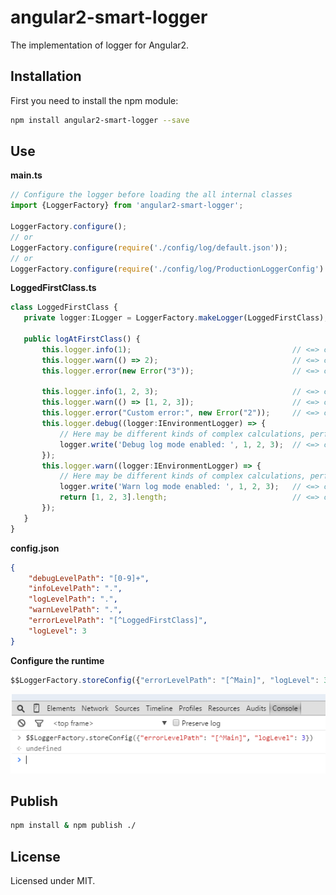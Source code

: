 # angular2-smart-logger

The implementation of logger for Angular2.

## Installation

First you need to install the npm module:
```sh
npm install angular2-smart-logger --save
```

## Use

**main.ts**
```typescript
// Configure the logger before loading the all internal classes
import {LoggerFactory} from 'angular2-smart-logger';

LoggerFactory.configure();
// or
LoggerFactory.configure(require('./config/log/default.json'));
// or
LoggerFactory.configure(require('./config/log/ProductionLoggerConfig').ProductionLoggerConfig);
```

**LoggedFirstClass.ts**
```typescript
class LoggedFirstClass {
   private logger:ILogger = LoggerFactory.makeLogger(LoggedFirstClass);

   public logAtFirstClass() {
       this.logger.info(1);                                    // <=> console.info(1);
       this.logger.warn(() => 2);                              // <=> console.warn(2);
       this.logger.error(new Error("3"));                      // <=> console.error(new Error("3"));

       this.logger.info(1, 2, 3);                              // <=> console.info(1, 2, 3);
       this.logger.warn(() => [1, 2, 3]);                      // <=> console.warn([1, 2, 3]);
       this.logger.error("Custom error:", new Error("2"));     // <=> console.error("Custom error:", new Error("2"));
       this.logger.debug((logger:IEnvironmentLogger) => {
           // Here may be different kinds of complex calculations, performed only in logging mode
           logger.write('Debug log mode enabled: ', 1, 2, 3);  // <=> console.debug('Debug log mode enabled: ', 1, 2, 3);
       });
       this.logger.warn((logger:IEnvironmentLogger) => {
           // Here may be different kinds of complex calculations, performed only in logging mode
           logger.write('Warn log mode enabled: ', 1, 2, 3);   // <=> console.warn('Warn log mode enabled: ', 1, 2, 3);
           return [1, 2, 3].length;                            // <=> console.warn([1, 2, 3].length);
       });
   }
}
```

**config.json**
```json
{
    "debugLevelPath": "[0-9]+",
    "infoLevelPath": ".",
    "logLevelPath": ".",
    "warnLevelPath": ".",
    "errorLevelPath": "[^LoggedFirstClass]",
    "logLevel": 3
}
```

**Configure the runtime**
```typescript
$$LoggerFactory.storeConfig({"errorLevelPath": "[^Main]", "logLevel": 3})
```
   
![Configure the runtime](demo/configure.png)

## Publish

```sh
npm install & npm publish ./
```

## License

Licensed under MIT.